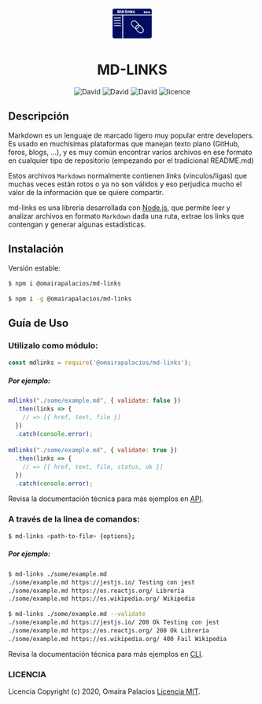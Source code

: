 
<p align="center">
  <img width="90" src="utils/mdlinks-logo.png">
</p>
<h1 align="center">MD-LINKS</h1>
<p align="center">
</p>

<center>

![David](https://img.shields.io/david/omairapalacios/LIM011-fe-md-links) ![David](https://img.shields.io/npm/v/@omairapalacios/md-links) ![David](https://img.shields.io/github/languages/code-size/omairapalacios/LIM011-fe-md-links?color=ff6994) ![licence](https://img.shields.io/github/license/omairapalacios/LIM011-fe-md-links)

</center>

## Descripción

Markdown es un lenguaje de marcado ligero muy popular entre developers. Es usado en muchísimas plataformas que manejan texto plano (GitHub, foros, blogs, ...), y es muy común encontrar varios archivos en ese formato en cualquier tipo de repositorio (empezando por el tradicional README.md)

Estos archivos `Markdown` normalmente contienen _links_ (vínculos/ligas) que
muchas veces están rotos o ya no son válidos y eso perjudica mucho el valor de
la información que se quiere compartir.

md-links es una librería desarrollada con [Node.js](https://nodejs.org/), que permite leer y analizar archivos en formato `Markdown` dada una ruta, extrae los links que contengan y generar
algunas estadísticas.

## Instalación

Versión estable:
```sh
$ npm i @omairapalacios/md-links
```
```sh
$ npm i -g @omairapalacios/md-links
```

## Guía de Uso

### Utilizalo como módulo:

````javascript
const mdlinks = require('@omairapalacios/md-links');
````
##### Por ejemplo:

```js
mdlinks("./some/example.md", { validate: false })
  .then(links => {
    // => [{ href, text, file }]
  })
  .catch(console.error);

mdlinks("./some/example.md", { validate: true })
  .then(links => {
    // => [{ href, text, file, status, ok }]
  })
  .catch(console.error);
```
Revisa la documentación técnica para más ejemplos en [API](https://app.gitbook.com/@cpalaciosanchez/s/md-links/~/drafts/-M-sT4KG7g-CvWSTihyB/).

### A través de la linea de comandos:

````sh
$ md-links <path-to-file> {options};
````

##### Por ejemplo:

```sh
$ md-links ./some/example.md
./some/example.md https://jestjs.io/ Testing con jest
./some/example.md https://es.reactjs.org/ Librería
./some/example.md https://es.wikipedia.org/ Wikipedia
```

```sh
$ md-links ./some/example.md --validate
./some/example.md https://jestjs.io/ 200 Ok Testing con jest 
./some/example.md https://es.reactjs.org/ 200 Ok Librería 
./some/example.md https://es.wikipedia.org/ 400 Fail Wikipedia
```
Revisa la documentación técnica para más ejemplos en [CLI](https://app.gitbook.com/@cpalaciosanchez/s/md-links/~/drafts/-M-sT4KG7g-CvWSTihyB/cli-md-links).

### LICENCIA

Licencia Copyright (c) 2020, Omaira Palacios [Licencia MIT](https://github.com/omairapalacios/LIM011-fe-md-links/blob/master/LICENSE).

